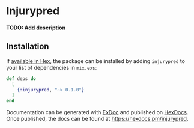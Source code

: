 # Injurypred

**TODO: Add description**

## Installation

If [available in Hex](https://hex.pm/docs/publish), the package can be installed
by adding `injurypred` to your list of dependencies in `mix.exs`:

```elixir
def deps do
  [
    {:injurypred, "~> 0.1.0"}
  ]
end
```

Documentation can be generated with [ExDoc](https://github.com/elixir-lang/ex_doc)
and published on [HexDocs](https://hexdocs.pm). Once published, the docs can
be found at <https://hexdocs.pm/injurypred>.

